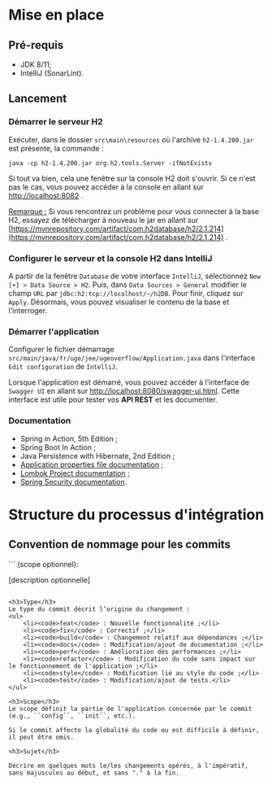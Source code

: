 <h1>Mise en place</h1>

<h2>Pré-requis</h2>

<ul>
    <li>JDK 8/11;</li>
    <li>IntelliJ (SonarLint).</li>
</ul>

<h2>Lancement</h2>

<h3>Démarrer le serveur H2</h3>

Exécuter, dans le dossier `src\main\resources` où l'archive `h2-1.4.200.jar` est présente, la commande :

``java -cp h2-1.4.200.jar org.h2.tools.Server -ifNotExists``

Si tout va bien, cela une fenêtre sur la console H2 doit s'ouvrir. Si ce n'est pas le cas, vous pouvez accéder à la console en allant sur [http://localhost:8082](http://localhost:8082/) .

<u>Remarque :</u> Si vous rencontrez un problème pour vous connecter à la base H2, essayez de télécharger à nouveau le jar en allant sur [https://mvnrepository.com/artifact/com.h2database/h2/2.1.214](https://mvnrepository.com/artifact/com.h2database/h2/2.1.214) .

<h3>Configurer le serveur et la console H2 dans IntelliJ</h3>

A partir de la fenêtre `Database` de votre interface `IntelliJ`, sélectionnez `New [+] > Data Source > H2`. Puis, dans `Data Sources > General` modifier le champ `URL` par `jdbc:h2:tcp://localhost/~/h2DB`. Pour finir, cliquez sur `Apply`. Désormais, vous pouvez visualiser le contenu de la base et l'interroger. 

<h3>Démarrer l'application</h3>

Configurer le fichier démarrage `src/main/java/fr/uge/jee/ugeoverflow/Application.java` dans l'interface `Edit configuration` de `IntelliJ`.

Lorsque l'application est démarré, vous pouvez accéder à l'interface de `Swagger UI` en allant sur [http://localhost:8080/swagger-ui.html](http://localhost:8080/swagger-ui/index.html). 
Cette interface est utile pour tester vos **API REST** et les documenter.

<h3>Documentation</h3>
<ul>
    <li>Spring in Action, 5th Edition ;</li>
    <li>Spring Boot In Action ;</li>
    <li>Java Persistence with Hibernate, 2nd Edition ;</li>
    <li><a href="https://docs.spring.io/spring-boot/docs/current/reference/html/application-properties.html">Application properties file documentation</a> ;
    <li><a href="https://projectlombok.org/features/">Lombok Project documentation</a> ;</li>
    <li><a href="https://docs.spring.io/spring-security/site/docs/4.2.3.RELEASE/reference/htmlsingle/">Spring Security documentation</a>.</li>
</ul>

<h1>Structure du processus d'intégration</h1>

<h2>Convention de nommage pour les commits</h2>
```
<type>(scope optionnel): <sujet>

[description optionnelle]
```

<h3>Type</h3>
Le type du commit décrit l’origine du changement :
<ul>
    <li><code>feat</code> : Nouvelle fonctionnalité ;</li>
    <li><code>fix</code> : Correctif ;</li>
    <li><code>build</code> : Changement relatif aux dépendances ;</li>
    <li><code>docs</code> : Modification/ajout de documentation ;</li>
    <li><code>perf</code> : Amélioration des performances ;</li>
    <li><code>refactor</code> : Modification du code sans impact sur le fonctionnement de l'application ;</li>
    <li><code>style</code> : Modification lié au style du code ;</li>
    <li><code>test</code> : Modification/ajout de tests.</li>
</ul>

<h3>Scope</h3>
Le scope définit la partie de l'application concernée par le commit (e.g., ``config``, ``init``, etc.).

Si le commit affecte la globalité du code ou est difficile à définir, il peut être omis. 

<h3>Sujet</h3>

Décrire en quelques mots le/les changements opérés, à l'impératif, sans majuscules au début, et sans "." à la fin.
